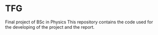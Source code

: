 # TFG
Final project of BSc in Physics
This repository contains the code used for the developing of the project and the report.
